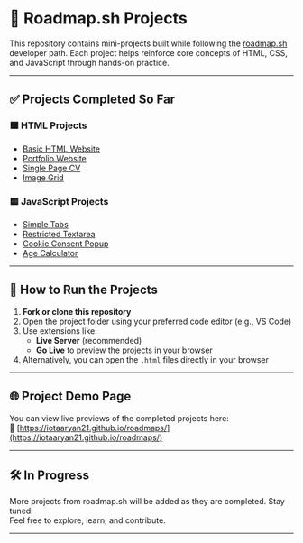 # 📁 Roadmap.sh Projects

This repository contains mini-projects built while following the [roadmap.sh](https://roadmap.sh) developer path. Each project helps reinforce core concepts of HTML, CSS, and JavaScript through hands-on practice.

---

## ✅ Projects Completed So Far

### 🟧 HTML Projects

- [Basic HTML Website](https://roadmap.sh/projects/basic-html-website)
- [Portfolio Website](https://roadmap.sh/projects/portfolio-website)
- [Single Page CV](https://roadmap.sh/projects/single-page-cv)
- [Image Grid](https://roadmap.sh/projects/image-grid)

### 🟨 JavaScript Projects

- [Simple Tabs](https://roadmap.sh/projects/simple-tabs)
- [Restricted Textarea](https://roadmap.sh/projects/restricted-textarea)
- [Cookie Consent Popup](https://roadmap.sh/projects/cookie-consent)
- [Age Calculator](https://roadmap.sh/projects/age-calculator)

---

## 🚀 How to Run the Projects

1. **Fork or clone this repository**
2. Open the project folder using your preferred code editor (e.g., VS Code)
3. Use extensions like:
   - **Live Server** (recommended)
   - **Go Live** to preview the projects in your browser
4. Alternatively, you can open the `.html` files directly in your browser

---

## 🌐 Project Demo Page

You can view live previews of the completed projects here:  
🔗 [https://iotaaryan21.github.io/roadmaps/](https://iotaaryan21.github.io/roadmaps/)

---

## 🛠️ In Progress

More projects from roadmap.sh will be added as they are completed. Stay tuned!  
Feel free to explore, learn, and contribute.

---
